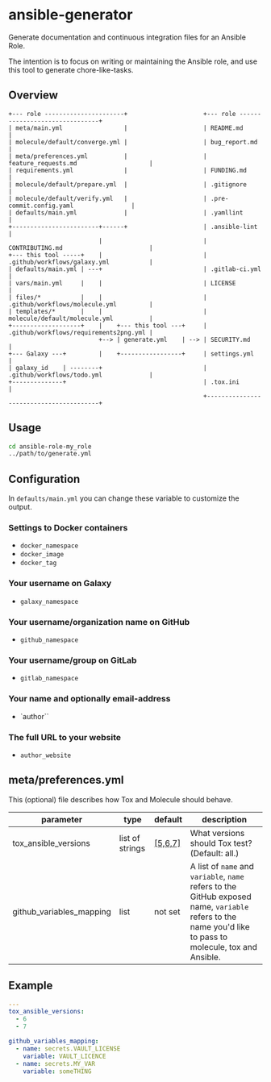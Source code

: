 # ansible-generator

Generate documentation and continuous integration files for an Ansible Role.

The intention is to focus on writing or maintaining the Ansible role, and use this tool to generate chore-like-tasks.

## Overview

```text
+--- role ----------------------+                     +--- role -------------------------------+
| meta/main.yml                 |                     | README.md                              |
| molecule/default/converge.yml |                     | bug_report.md                          |
| meta/preferences.yml          |                     | feature_requests.md                    |
| requirements.yml              |                     | FUNDING.md                             |
| molecule/default/prepare.yml  |                     | .gitignore                             |
| molecule/default/verify.yml   |                     | .pre-commit.config.yaml                |
| defaults/main.yml             |                     | .yamllint                              |
+------------------------+------+                     | .ansible-lint                          |
                         |                            | CONTRIBUTING.md                        |
+--- this tool -----+    |                            | .github/workflows/galaxy.yml           |
| defaults/main.yml | ---+                            | .gitlab-ci.yml                         |
| vars/main.yml     |    |                            | LICENSE                                |
| files/*           |    |                            | .github/workflows/molecule.yml         |
| templates/*       |    |                            | molecule/default/molecule.yml          |
+-------------------+    |    +--- this tool ---+     | .github/workflows/requirements2png.yml |
                         +--> | generate.yml    | --> | SECURITY.md                            |
+--- Galaxy ---+         |    +-----------------+     | settings.yml                           |
| galaxy_id    | --------+                            | .github/workflows/todo.yml             |
+--------------+                                      | .tox.ini                               |
                                                      +----------------------------------------+
```

## Usage

```bash
cd ansible-role-my_role
../path/to/generate.yml
```

## Configuration

In `defaults/main.yml` you can change these variable to customize the output.

### Settings to Docker containers

- `docker_namespace`
- `docker_image`
- `docker_tag`

### Your username on Galaxy

- `galaxy_namespace`

### Your username/organization name on GitHub

- `github_namespace`

### Your username/group on GitLab

- `gitlab_namespace`

### Your name and optionally email-address

- `author``

### The full URL to your website

- `author_website`

## meta/preferences.yml

This (optional) file describes how Tox and Molecule should behave.

|parameter               |type           |default|description                                                                                                                                              |
|------------------------|---------------|-------|---------------------------------------------------------------------------------------------------------------------------------------------------------|
|tox_ansible_versions    |list of strings|[[5,6,7]](https://github.com/robertdebock/ansible-generator/blob/master/templates/tox.ini.j2#L7)|What versions should Tox test? (Default: all.)                                                                                                           |
|github_variables_mapping|list           |not set|A list of `name` and `variable`, `name` refers to the GitHub exposed name, `variable` refers to the name you'd like to pass to molecule, tox and Ansible.|

## Example

```yaml
---
tox_ansible_versions:
  - 6
  - 7

github_variables_mapping:
  - name: secrets.VAULT_LICENSE
    variable: VAULT_LICENCE
  - name: secrets.MY_VAR
    variable: someTHING
```
